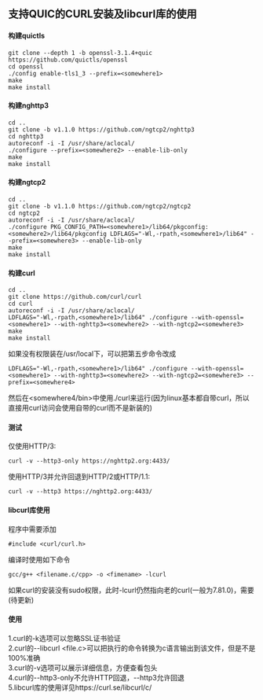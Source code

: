 ## 支持QUIC的CURL安装及libcurl库的使用

#### 构建quictls

```
git clone --depth 1 -b openssl-3.1.4+quic https://github.com/quictls/openssl
cd openssl
./config enable-tls1_3 --prefix=<somewhere1>
make
make install
```

#### 构建nghttp3

```
cd ..
git clone -b v1.1.0 https://github.com/ngtcp2/nghttp3
cd nghttp3
autoreconf -i -I /usr/share/aclocal/
./configure --prefix=<somewhere2> --enable-lib-only
make
make install
```

#### 构建ngtcp2

```
cd ..
git clone -b v1.1.0 https://github.com/ngtcp2/ngtcp2
cd ngtcp2
autoreconf -i -I /usr/share/aclocal/
./configure PKG_CONFIG_PATH=<somewhere1>/lib64/pkgconfig:<somewhere2>/lib64/pkgconfig LDFLAGS="-Wl,-rpath,<somewhere1>/lib64" --prefix=<somewhere3> --enable-lib-only
make
make install
```

#### 构建curl

```
cd ..
git clone https://github.com/curl/curl
cd curl
autoreconf -i -I /usr/share/aclocal/
LDFLAGS="-Wl,-rpath,<somewhere1>/lib64" ./configure --with-openssl=<somewhere1> --with-nghttp3=<somewhere2> --with-ngtcp2=<somewhere3>
make
make install
```
如果没有权限装在/usr/local下，可以把第五步命令改成
```
LDFLAGS="-Wl,-rpath,<somewhere1>/lib64" ./configure --with-openssl=<somewhere1> --with-nghttp3=<somewhere2> --with-ngtcp2=<somewhere3> --prefix=<somewhere4>
```
然后在<somewhere4/bin>中使用./curl来运行(因为linux基本都自带curl，所以直接用curl访问会使用自带的curl而不是新装的)
#### 测试
仅使用HTTP/3:
```
curl -v --http3-only https://nghttp2.org:4433/
```
使用HTTP/3并允许回退到HTTP/2或HTTP/1.1:
```
curl -v --http3 https://nghttp2.org:4433/
```
#### libcurl库使用
程序中需要添加
```
#include <curl/curl.h>
```
编译时使用如下命令
```
gcc/g++ <filename.c/cpp> -o <fimename> -lcurl
```
如果curl的安装没有sudo权限，此时-lcurl仍然指向老的curl(一般为7.81.0)，需要(待更新)
#### 使用
1.curl的-k选项可以忽略SSL证书验证<br>
2.curl的--libcurl <file.c>可以把执行的命令转换为c语言输出到该文件，但是不是100%准确<br>
3.curl的-v选项可以展示详细信息，方便查看包头<br>
4.curl的--http3-only不允许HTTP回退，--http3允许回退<br>
5.libcurl库的使用详见https://curl.se/libcurl/c/<br>
